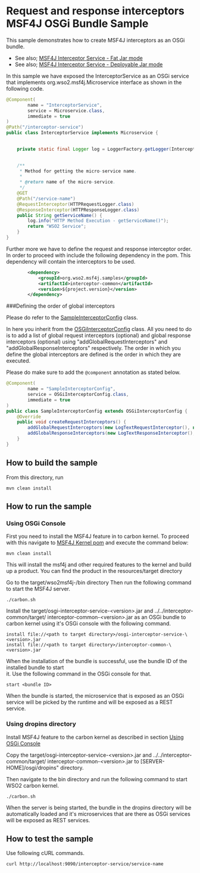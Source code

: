 # Request and response interceptors MSF4J OSGi Bundle Sample

This sample demonstrates how to create MSF4J interceptors as an OSGi bundle.

* See also; [MSF4J Interceptor Service - Fat Jar mode](../fatjar-interceptor-service)
* See also; [MSF4J Interceptor Service - Deployable Jar mode](../deployable-jar-interceptor-service)

In this sample we have exposed the InterceptorService as an OSGi service that implements 
org.wso2.msf4j.Microservice interface as shown in the following code.

```java
@Component(
        name = "InterceptorService",
        service = Microservice.class,
        immediate = true
)
@Path("/interceptor-service")
public class InterceptorService implements Microservice {
    

    private static final Logger log = LoggerFactory.getLogger(InterceptorService.class);
    

    /**
     * Method for getting the micro-service name.
     *
     * @return name of the micro-service.
     */
    @GET
    @Path("/service-name")
    @RequestInterceptor(HTTPRequestLogger.class)
    @ResponseInterceptor(HTTPResponseLogger.class)
    public String getServiceName() {
        log.info("HTTP Method Execution - getServiceName()");
        return "WSO2 Service";
    }
}
```

Further more we have to define the request and response interceptor order. In order to proceed with include the 
following dependency in the pom. This dependency will contain the interceptors to be used.

```xml
        <dependency>
            <groupId>org.wso2.msf4j.samples</groupId>
            <artifactId>interceptor-common</artifactId>
            <version>${project.version}</version>
        </dependency>
```

###Defining the order of global interceptors

Please do refer to the [SampleInterceptorConfig](./src/main/java/org/wso2/msf4j/samples/osgiinterceptorservice/config/SampleInterceptorConfig.java)
class.

In here you inherit from the [OSGiInterceptorConfig](../../../core/src/main/java/org/wso2/msf4j/interceptor/OSGiInterceptorConfig.java)
class. All you need to do is to add a list of global request interceptors (optional) and global response interceptors 
(optional) using "addGlobalRequestInterceptors" and "addGlobalResponseInterceptors" respectively. The order in which you define
 the global interceptors are defined is the order in which they are executed.
 
Please do make sure to add the `@component` annotation as stated below.

```java
@Component(
        name = "SampleInterceptorConfig",
        service = OSGiInterceptorConfig.class,
        immediate = true
)
public class SampleInterceptorConfig extends OSGiInterceptorConfig {
    @Override
    public void createRequestInterceptors() {
        addGlobalRequestInterceptors(new LogTextRequestInterceptor(), new PropertyAddRequestInterceptor());
        addGlobalResponseInterceptors(new LogTextResponseInterceptor(), new PropertyGetResponseInterceptor());
    }
}
```
 
## How to build the sample

From this directory, run

```
mvn clean install
```

## How to run the sample

### <a name="osgiconsole"></a>Using OSGi Console

First you need to install the MSF4J feature in to carbon kernel. To proceed with this navigate to [MSF4J Kernel pom](/resources)
and execute the command below:
```
mvn clean install
```
This will install the msf4j and other required features to the kernel and build up a product.
You can find the product in the resources/target directory

Go to the target/wso2msf4j-<version>/bin directory
Then run the following command to start the MSF4J server.
```
./carbon.sh
```

Install the target/osgi-interceptor-service-\<version>.jar and ../../interceptor-common/target/
interceptor-common-\<version>.jar as an OSGi bundle to 
carbon kernel using it's OSGi console with the following command.

```
install file://<path to target directory>/osgi-interceptor-service-\<version>.jar
install file://<path to target directory>/interceptor-common-\<version>.jar
```

When the installation of the bundle is successful, use the bundle ID of the installed bundle to start  
it. Use the following command in the OSGi console for that.

```
start <bundle ID>
```

When the bundle is started, the microservice that is exposed as an OSGi service will be picked by the runtime and 
will be exposed as a REST service.

### Using dropins directory
Install MSF4J feature to the carbon kernel as described in section [Using OSGi Console](#osgiconsole)

Copy the target/osgi-interceptor-service-\<version>.jar and ../../interceptor-common/target/
interceptor-common-\<version>.jar to [SERVER-HOME]/osgi/dropins" directory.

Then navigate to the bin directory and run the following command to start WSO2 carbon kernel.
```
./carbon.sh
```
When the server is being started, the bundle in the dropins directory will be automatically 
loaded and it's microservices that are there as OSGi services will be exposed as REST services.


## How to test the sample

Use following cURL commands.
```
curl http://localhost:9090/interceptor-service/service-name
```